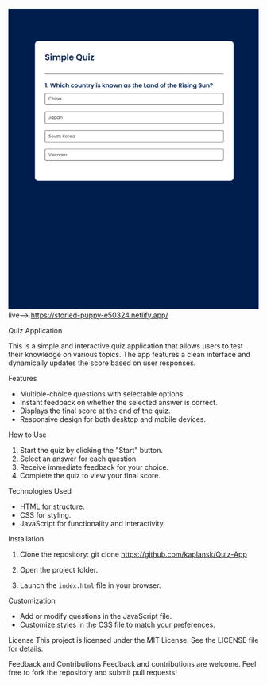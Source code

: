 
![img](picture.png)
live--> https://storied-puppy-e50324.netlify.app/

Quiz Application

This is a simple and interactive quiz application that allows users to test their knowledge on various topics. The app features a clean interface and dynamically updates the score based on user responses.

Features
- Multiple-choice questions with selectable options.
- Instant feedback on whether the selected answer is correct.
- Displays the final score at the end of the quiz.
- Responsive design for both desktop and mobile devices.

How to Use
1. Start the quiz by clicking the "Start" button.
2. Select an answer for each question.
3. Receive immediate feedback for your choice.
4. Complete the quiz to view your final score.

Technologies Used
- HTML for structure.
- CSS for styling.
- JavaScript for functionality and interactivity.

Installation
1. Clone the repository:
   git clone https://github.com/kaplansk/Quiz-App

2. Open the project folder.
3. Launch the `index.html` file in your browser.

Customization
- Add or modify questions in the JavaScript file.
- Customize styles in the CSS file to match your preferences.

License
This project is licensed under the MIT License. See the LICENSE file for details.

Feedback and Contributions
Feedback and contributions are welcome. Feel free to fork the repository and submit pull requests!
